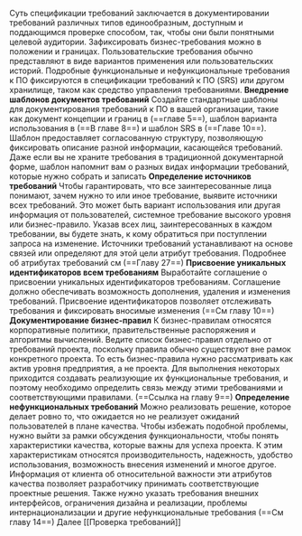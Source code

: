 Суть спецификации требований заключается в документировании требований различных типов единообразным, доступным и поддающимся проверке способом, так, чтобы они были понятными целевой аудитории. Зафиксировать бизнес-требования можно в положении и границах. Пользовательские требования обычно представляют в виде вариантов применения или пользовательских историй. Подробные функциональные и нефункциональные требования к ПО фиксируются в спецификации требований к ПО (SRS) или другом хранилище,  таком как средство управления требованиями. 
**Внедрение шаблонов документов требований**
	Создайте стандартные шаблоны для документирования требований к ПО в вашей организации, такие как документ концепции и границ в (==главе 5==), шаблон варианта использования в (==В главе 8==) и шаблон SRS в (==Главе 10==).  Шаблон предоставляет согласованную структуру, позволяющую фиксировать описание разной информации, касающейся требований. Даже если вы не храните требования в традиционной документарной форме, шаблон напомнит вам о разных видах информации требований, которые нужно собрать и записать 
**Определение источников требований**
	Чтобы гарантировать, что все заинтересованные лица понимают, зачем нужно то или иное требование, выявите источники всех требований. Это может быть вариант использования или другая информация от пользователей, системное требование высокого уровня или бизнес-правило. Указав всех лиц, заинтересованных в каждом требовании, вы будете знать,  к кому обратиться при поступлении запроса на изменение. Источники требований устанавливают на основе связей или определяют для этой цели атрибут требования. Подробнее об атрибутах требований см (==Главу 27==)
**Присвоение уникальных идентификаторов всем требованиям**
	Выработайте соглашение о присвоении уникальных идентификаторов требованиям. Соглашение должно обеспечивать возможность дополнения, удаления и изменения требований. Присвоение идентификаторов позволяет отслеживать требования и фиксировать вносимые изменения (==См главу 10==)
**Документирование бизнес-правил**
	К бизнес-правилам относятся корпоративные политики, правительственные распоряжения и алгоритмы вычислений. Ведите список бизнес-правил отдельно от требований проекта, поскольку правила обычно существуют вне рамок конкретного проекта. То есть бизнес-правила нужно рассматривать как актив уровня предприятия, а не проекта. Для выполнения некоторых приходится создавать реализующие их функциональные требования, и поэтому необходимо определить связь между этими требованиями и соответствующими правилами. (==Ссылка на главу 9==)
**Определение нефункциональных требований**
	Можно реализовать решение, которое делает ровно то,  что ожидается но не реализует ожиданий пользователей в плане качества. Чтобы избежать подобной проблемы, нужно выйти за рамки обсуждения функциональности, чтобы понять характеристики качества, которые важны для успеха проекта. К этим характеристикам относятся производительность, надежность, удобство использования, возможность внесения изменений и многое другое.  Информация от клиента об относительной важности эти атрибутов качества позволяет разработчику принимать соответствующие проектные решения. Также нужно указать требования  внешних интерфейсов, ограничения дизайна и реализации, проблемы интернационализации  и другие нефункциональные требования (==См главу 14==)
Далее [[Проверка требований]]
